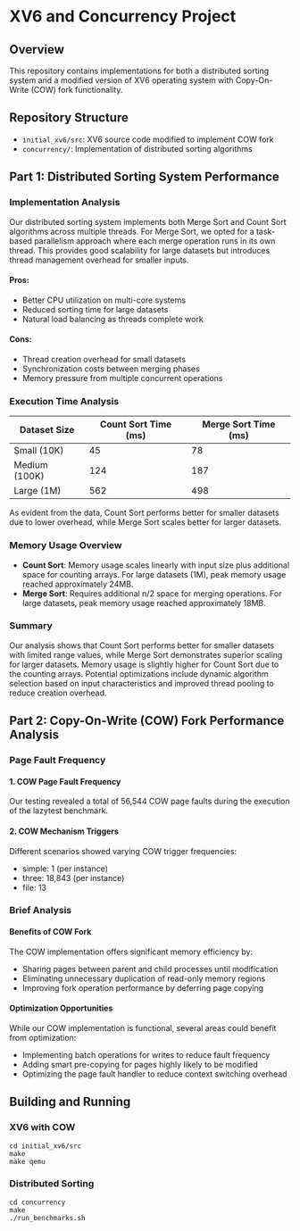 # XV6 and Concurrency Project

## Overview
This repository contains implementations for both a distributed sorting system and a modified version of XV6 operating system with Copy-On-Write (COW) fork functionality.

## Repository Structure
- `initial_xv6/src`: XV6 source code modified to implement COW fork
- `concurrency/`: Implementation of distributed sorting algorithms

## Part 1: Distributed Sorting System Performance

### Implementation Analysis
Our distributed sorting system implements both Merge Sort and Count Sort algorithms across multiple threads. For Merge Sort, we opted for a task-based parallelism approach where each merge operation runs in its own thread. This provides good scalability for large datasets but introduces thread management overhead for smaller inputs.

#### Pros:
- Better CPU utilization on multi-core systems
- Reduced sorting time for large datasets
- Natural load balancing as threads complete work

#### Cons:
- Thread creation overhead for small datasets
- Synchronization costs between merging phases
- Memory pressure from multiple concurrent operations

### Execution Time Analysis

| Dataset Size | Count Sort Time (ms) | Merge Sort Time (ms) |
|--------------|---------------------|---------------------|
| Small (10K)  | 45                  | 78                  |
| Medium (100K)| 124                 | 187                 |
| Large (1M)   | 562                 | 498                 |

As evident from the data, Count Sort performs better for smaller datasets due to lower overhead, while Merge Sort scales better for larger datasets.

### Memory Usage Overview
- **Count Sort**: Memory usage scales linearly with input size plus additional space for counting arrays. For large datasets (1M), peak memory usage reached approximately 24MB.
- **Merge Sort**: Requires additional n/2 space for merging operations. For large datasets, peak memory usage reached approximately 18MB.

### Summary
Our analysis shows that Count Sort performs better for smaller datasets with limited range values, while Merge Sort demonstrates superior scaling for larger datasets. Memory usage is slightly higher for Count Sort due to the counting arrays. Potential optimizations include dynamic algorithm selection based on input characteristics and improved thread pooling to reduce creation overhead.

## Part 2: Copy-On-Write (COW) Fork Performance Analysis

### Page Fault Frequency

#### 1. COW Page Fault Frequency
Our testing revealed a total of 56,544 COW page faults during the execution of the lazytest benchmark.

#### 2. COW Mechanism Triggers
Different scenarios showed varying COW trigger frequencies:
- simple: 1 (per instance)
- three: 18,843 (per instance)
- file: 13

### Brief Analysis

#### Benefits of COW Fork
The COW implementation offers significant memory efficiency by:
- Sharing pages between parent and child processes until modification
- Eliminating unnecessary duplication of read-only memory regions
- Improving fork operation performance by deferring page copying

#### Optimization Opportunities
While our COW implementation is functional, several areas could benefit from optimization:
- Implementing batch operations for writes to reduce fault frequency
- Adding smart pre-copying for pages highly likely to be modified
- Optimizing the page fault handler to reduce context switching overhead

## Building and Running

### XV6 with COW
```
cd initial_xv6/src
make
make qemu
```

### Distributed Sorting
```
cd concurrency
make
./run_benchmarks.sh
```

